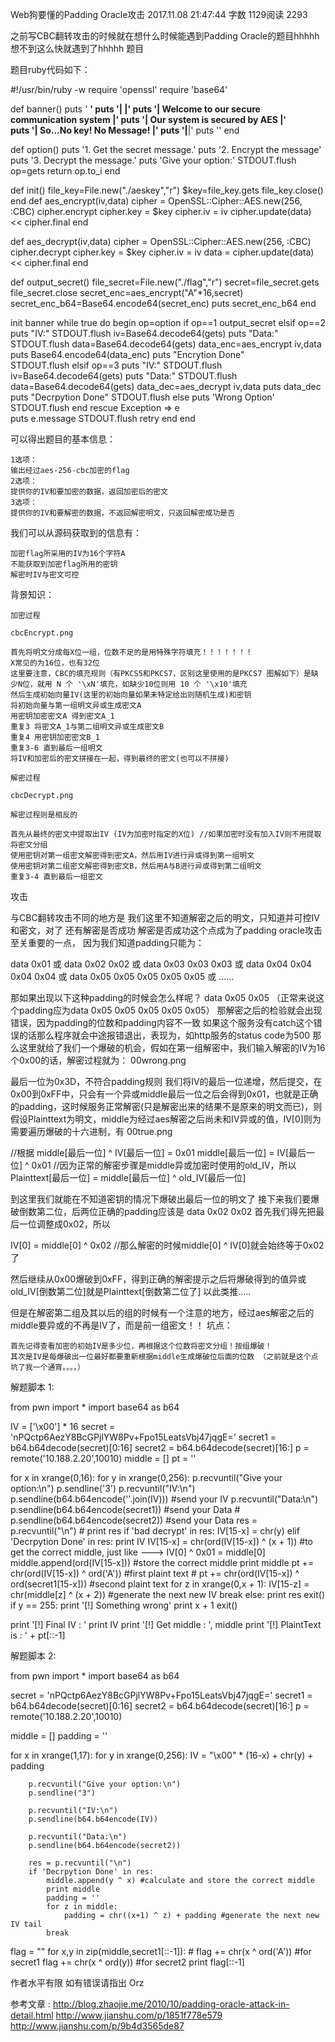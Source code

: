 Web狗要懂的Padding Oracle攻击
2017.11.08 21:47:44
字数 1129阅读 2293

之前写CBC翻转攻击的时候就在想什么时候能遇到Padding Oracle的题目hhhhh 想不到这么快就遇到了hhhhh
题目

题目ruby代码如下：

#!/usr/bin/ruby -w
require 'openssl'
require 'base64'

def banner()
    puts ' ____________________________________________'
    puts '|                                            |'
    puts '| Welcome to our secure communication system |'
    puts '| Our system is secured by AES               |'    
    puts '| So...No key! No Message!                   |'
    puts '|____________________________________________|'
    puts ''
end

def option()
    puts '1. Get the secret message.'
    puts '2. Encrypt the message'
    puts '3. Decrypt the message.'
    puts 'Give your option:'
    STDOUT.flush
    op=gets
    return op.to_i
end

def init()
    file_key=File.new("./aeskey","r")
    $key=file_key.gets
    file_key.close()
end
def aes_encrypt(iv,data)
    cipher = OpenSSL::Cipher::AES.new(256, :CBC)
    cipher.encrypt
    cipher.key = $key
    cipher.iv  = iv
    cipher.update(data) << cipher.final
end

def aes_decrypt(iv,data)
    cipher = OpenSSL::Cipher::AES.new(256, :CBC)
    cipher.decrypt
    cipher.key = $key
    cipher.iv  = iv
    data = cipher.update(data) << cipher.final
end

def output_secret()
    file_secret=File.new("./flag","r")
    secret=file_secret.gets
    file_secret.close
    secret_enc=aes_encrypt("A"*16,secret)
    secret_enc_b64=Base64.encode64(secret_enc)
    puts secret_enc_b64 
end

init
banner
while true do
    begin
        op=option
        if op==1
            output_secret
        elsif op==2
            puts "IV:"
            STDOUT.flush
            iv=Base64.decode64(gets)
            puts "Data:"
            STDOUT.flush
            data=Base64.decode64(gets)
            data_enc=aes_encrypt iv,data
            puts Base64.encode64(data_enc)
            puts "Encrytion Done"    
            STDOUT.flush
        elsif op==3
            puts "IV:"
            STDOUT.flush
            iv=Base64.decode64(gets)
            puts "Data:"
            STDOUT.flush
            data=Base64.decode64(gets)
            data_dec=aes_decrypt iv,data
            puts data_dec
            puts "Decrpytion Done"
            STDOUT.flush
        else
            puts 'Wrong Option'
            STDOUT.flush
        end
    rescue Exception => e  
        puts e.message
        STDOUT.flush
        retry
    end
end

可以得出题目的基本信息：

    1选项：
    输出经过aes-256-cbc加密的flag
    2选项：
    提供你的IV和要加密的数据，返回加密后的密文
    3选项：
    提供你的IV和要解密的数据，不返回解密明文，只返回解密成功是否

我们可以从源码获取到的信息有：

    加密flag所采用的IV为16个字符A
    不能获取到加密flag所用的密钥
    解密时IV与密文可控

背景知识：

    加密过程

    cbcEncrypt.png

    首先将明文分成每X位一组，位数不足的是用特殊字符填充！！！！！！！
    X常见的为16位，也有32位
    这里要注意，CBC的填充规则（有PKCS5和PKCS7，区别这里使用的是PKCS7 图解如下）是缺少N位，就用 N 个 '\xN'填充，如缺少10位则用 10 个 '\x10'填充
    然后生成初始向量IV(这里的初始向量如果未特定给出则随机生成)和密钥
    将初始向量与第一组明文异或生成密文A
    用密钥加密密文A 得到密文A_1
    重复3 将密文A_1与第二组明文异或生成密文B
    重复4 用密钥加密密文B_1
    重复3-6 直到最后一组明文
    将IV和加密后的密文拼接在一起，得到最终的密文(也可以不拼接)

    解密过程

    cbcDecrypt.png

    解密过程则是相反的

    首先从最终的密文中提取出IV (IV为加密时指定的X位) //如果加密时没有加入IV则不用提取
    将密文分组
    使用密钥对第一组密文解密得到密文A，然后用IV进行异或得到第一组明文
    使用密钥对第二组密文解密得到密文B，然后用A与B进行异或得到第二组明文
    重复3-4 直到最后一组密文

攻击

与CBC翻转攻击不同的地方是 我们这里不知道解密之后的明文，只知道并可控IV和密文，对了 还有解密是否成功
解密是否成功这个点成为了padding oracle攻击至关重要的一点，
因为我们知道padding只能为：

data 0x01 或
data 0x02 0x02 或
data 0x03 0x03 0x03 或
data 0x04 0x04 0x04 0x04 或
data 0x05 0x05 0x05 0x05 0x05 或
......

那如果出现以下这种padding的时候会怎么样呢？
data 0x05 0x05
（正常来说这个padding应为data 0x05 0x05 0x05 0x05 0x05）
那解密之后的检验就会出现错误，因为padding的位数和padding内容不一致
如果这个服务没有catch这个错误的话那么程序就会中途报错退出，表现为，如http服务的status code为500
那么这里就给了我们一个爆破的机会，假如在第一组解密中，我们输入解密的IV为16个0x00的话，解密过程就为：
00wrong.png

最后一位为0x3D，不符合padding规则
我们将IV的最后一位递增，然后提交，在0x00到0xFF中，只会有一个异或middle最后一位之后会得到0x01，也就是正确的padding，这时候服务正常解密(只是解密出来的结果不是原来的明文而已)，则假设Plainttext为明文，middle为经过aes解密之后尚未和IV异或的值，IV[0]则为需要遍历爆破的十六进制，有
00true.png

//根据
middle[最后一位] ^ IV[最后一位] = 0x01
middle[最后一位] = IV[最后一位] ^ 0x01
//因为正常的解密步骤是middle异或加密时使用的old_IV，所以
Plainttext[最后一位] = middle[最后一位] ^ old_IV[最后一位]

到这里我们就能在不知道密钥的情况下爆破出最后一位的明文了
接下来我们要爆破倒数第二位，后两位正确的padding应该是
data 0x02 0x02
首先我们得先把最后一位调整成0x02，所以

IV[0] = middle[0] ^ 0x02
//那么解密的时候middle[0] ^ IV[0]就会始终等于0x02了

然后继续从0x00爆破到0xFF，得到正确的解密提示之后将爆破得到的值异或old_IV[倒数第二位]就是Plainttext[倒数第二位了]
以此类推.....

但是在解密第二组及其以后的组的时候有一个注意的地方，经过aes解密之后的middle要异或的不再是IV了，而是前一组密文！！
坑点：

    首先记得查看加密的初始IV是多少位，再根据这个位数将密文分组！按组爆破！
    其次是IV是每爆破出一位最好都要重新根据middle生成爆破位后面的位数 （之前就是这个点坑了我一个通宵。。。。）

解题脚本 1:

from pwn import *
import base64 as b64

IV = ['\x00'] * 16
secret = 'nPQctp6AezY8BcGPjlYW8Pv+Fpo15LeatsVbj47jqgE='
secret1 = b64.b64decode(secret)[0:16]
secret2 = b64.b64decode(secret)[16:]
p = remote('10.188.2.20',10010)
middle = []
pt = ''

for x in xrange(0,16):
    for y in xrange(0,256):
        p.recvuntil("Give your option:\n")
        p.sendline('3')
        p.recvuntil("IV:\n")
        p.sendline(b64.b64encode(''.join(IV))) #send your IV
        p.recvuntil("Data:\n")
        p.sendline(b64.b64encode(secret1)) #send your Data
        # p.sendline(b64.b64encode(secret2)) #send your Data
        res = p.recvuntil("\n")
        # print res
        if 'bad decrypt' in res:
            IV[15-x] = chr(y)
        elif 'Decrpytion Done' in res:
            print IV
            IV[15-x] = chr(ord(IV[15-x]) ^ (x + 1)) #to get the correct middle, just like ---> IV[0] ^ 0x01 = middle[0]
            middle.append(ord(IV[15-x])) #store the correct middle
            print middle
            pt += chr(ord(IV[15-x]) ^ ord('A')) #first plaint text
            # pt += chr(ord(IV[15-x]) ^ ord(secret1[15-x])) #second plaint text
            for z in xrange(0,x + 1):
                IV[15-z] = chr(middle[z] ^ (x + 2)) #generate the next new IV
            break
        else:
            print res
            exit()
        if y == 255:
            print '[!] Something wrong'
            print x + 1
            exit()

print '[!] Final IV : '
print IV
print '[!] Get middle : ', middle
print '[!] PlaintText is : ' + pt[::-1]

解题脚本 2:

from pwn import *
import base64 as b64

secret = 'nPQctp6AezY8BcGPjlYW8Pv+Fpo15LeatsVbj47jqgE='
secret1 = b64.b64decode(secret)[0:16]
secret2 = b64.b64decode(secret)[16:]
p = remote('10.188.2.20',10010)

middle = []
padding = ''

for x in xrange(1,17):
    for y in xrange(0,256):
        IV = "\x00" * (16-x) + chr(y) + padding

        p.recvuntil("Give your option:\n")
        p.sendline("3")

        p.recvuntil("IV:\n")
        p.sendline(b64.b64encode(IV))

        p.recvuntil("Data:\n")
        p.sendline(b64.b64encode(secret2))

        res = p.recvuntil("\n")
        if 'Decrpytion Done' in res:
            middle.append(y ^ x) #calculate and store the correct middle
            print middle
            padding = ''
            for z in middle:
                padding = chr((x+1) ^ z) + padding #generate the next new IV tail
            break

flag = ""
for x,y in zip(middle,secret1[::-1]):
    # flag += chr(x ^ ord('A')) #for secret1
    flag += chr(x ^ ord(y)) #for secret2
print flag[::-1]

作者水平有限 如有错误请指出 Orz

参考文章 :
http://blog.zhaojie.me/2010/10/padding-oracle-attack-in-detail.html
http://www.jianshu.com/p/1851f778e579
http://www.jianshu.com/p/9b4d3565de87
